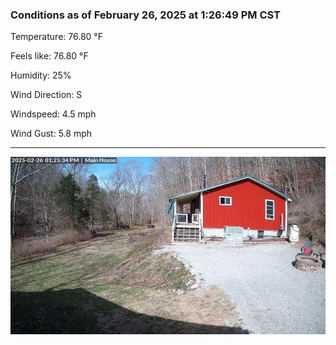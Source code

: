 ### Conditions as of February 26, 2025 at 1:26:49 PM CST 

Temperature: 76.80 &deg;F

Feels like: 76.80 &deg;F

Humidity: 25%

Wind Direction: S

Windspeed: 4.5 mph

Wind Gust: 5.8 mph

---

<img src="./images/latest.jpeg"/>

